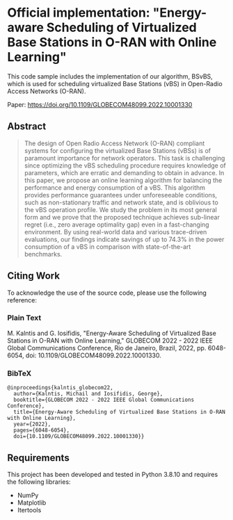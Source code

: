 # Official implementation: "Energy-aware Scheduling of Virtualized Base Stations in O-RAN with Online Learning"
This code sample includes the implementation of our algorithm, BSvBS, which is used for scheduling virtualized Base Stations (vBS) in Open-Radio Access Networks (O-RAN).

Paper: https://doi.org/10.1109/GLOBECOM48099.2022.10001330

## Abstract
> The design of Open Radio Access Network (O-RAN) compliant systems for configuring the virtualized Base Stations (vBSs) is of paramount importance for network operators. This task is challenging since optimizing the vBS scheduling procedure requires knowledge of parameters, which are erratic and demanding to obtain in advance. In this paper, we propose an online learning algorithm for balancing the performance and energy consumption of a vBS. This algorithm provides performance guarantees under unforeseeable conditions, such as non-stationary traffic and network state, and is oblivious to the vBS operation profile. We study the problem in its most general form and we prove that the proposed technique achieves sub-linear regret (i.e., zero average optimality gap) even in a fast-changing environment. By using real-world data and various trace-driven evaluations, our findings indicate savings of up to 74.3% in the power consumption of a vBS in comparison with state-of-the-art benchmarks.

## Citing Work
To acknowledge the use of the source code, please use the following reference:

### Plain Text
M. Kalntis and G. Iosifidis, "Energy-Aware Scheduling of Virtualized Base Stations in O-RAN with Online Learning," GLOBECOM 2022 - 2022 IEEE Global Communications Conference, Rio de Janeiro, Brazil, 2022, pp. 6048-6054, doi: 10.1109/GLOBECOM48099.2022.10001330.

### BibTeX
```
@inproceedings{kalntis_globecom22,
  author={Kalntis, Michail and Iosifidis, George},
  booktitle={GLOBECOM 2022 - 2022 IEEE Global Communications Conference}, 
  title={Energy-Aware Scheduling of Virtualized Base Stations in O-RAN with Online Learning}, 
  year={2022},
  pages={6048-6054},
  doi={10.1109/GLOBECOM48099.2022.10001330}}
```

## Requirements
This project has been developed and tested in Python 3.8.10 and requires the following libraries:

- NumPy
- Matplotlib
- Itertools
